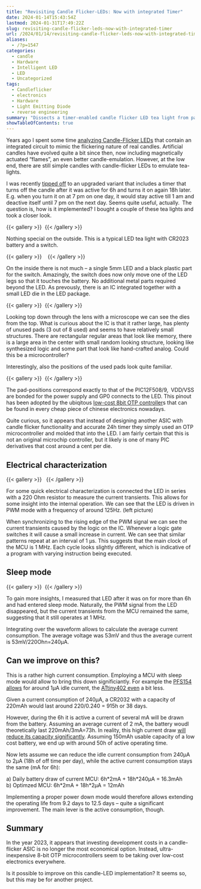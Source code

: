 ```yaml
---
title: "Revisiting Candle Flicker-LEDs: Now with integrated Timer"
date: 2024-01-14T15:43:54Z
lastmod: 2024-01-31T17:49:22Z
slug: revisiting-candle-flicker-leds-now-with-integrated-timer
url: /2024/01/14/revisiting-candle-flicker-leds-now-with-integrated-timer/
aliases:
  - /?p=1547
categories:
  - candle
  - Hardware
  - Intelligent LED
  - LED
  - Uncategorized
tags:
  - Candleflicker
  - electronics
  - Hardware
  - Light Emitting Diode
  - reverse engineering
summary: "Dissects a timer-enabled candle flicker LED tea light from package to die microscope shots, revealing a PIC12-style OTP microcontroller bonded directly inside the LED can. Oscilloscope captures document the 1 MHz PWM drive and the persistent 240 µA sleep current, while activity traces and gallery photos chart the six-hour on, eighteen-hour off timer behavior. The measurements quantify the battery drain and show how a low-leakage MCU could extend runtime from roughly nine days to nearly thirteen."
showTableOfContents: true
---
```

Years ago I spent some time [analyzing Candle-Flicker LEDs](/2013/12/08/hacking-a-candleflicker-led/) that contain an integrated circuit to mimic the flickering nature of real candles. Artificial candles have evolved quite a bit since then, now including magnetically actuated “flames”, an even better candle-emulation. However, at the low end, there are still simple candles with candle-flicker LEDs to emulate tea-lights.

I was recently [tipped off](https://www.mikrocontroller.net/topic/482929) to an upgraded variant that includes a timer that turns off the candle after it was active for 6h and turns it on again 18h later. E.g. when you turn it on at 7 pm on one day, it would stay active till 1 am and deactive itself until 7 pm on the next day. Seems quite useful, actually. The question is, how is it implemented? I bought a couple of these tea lights and took a closer look.

{{< gallery >}}
<img src="pxl_20240113_190315239-1.jpg" alt="" />
{{< /gallery >}}

Nothing special on the outside. This is a typical LED tea light with CR2023 battery and a switch.

{{< gallery >}}
<img src="grafik.png" alt="" />
<img src="sideview.jpg" alt="" />
<img src="sideview_detail.jpg" alt="" />
{{< /gallery >}}

On the inside there is not much – a single 5mm LED and a black plastic part for the switch. Amazingly, the switch does now only move one of the LED legs so that it touches the battery. No additional metal parts required beyond the LED. As prevously, there is an IC integrated together with a small LED die in the LED package.

{{< gallery >}}
<img src="microscope.png" alt="" />
{{< /gallery >}}

Looking top down through the lens with a microscope we can see the dies from the top. What is curious about the IC is that it rather large, has plenty of unused pads (3 out of 8 used) and seems to have relatively small structures. There are rectangular regular areas that look like memory, there is a large area in the center with small random looking structure, looking like synthesized logic and some part that look like hand-crafted analog. Could this be a microcontroller?

Interestingly, also the positions of the used pads look quite familiar.

{{< gallery >}}
<img src="grafik-1.png" alt="" />
{{< /gallery >}}

The pad-positions correspond exactly to that of the PIC12F508/9, VDD/VSS are bonded for the power supply and GP0 connects to the LED. This pinout has been adopted by the ubiqitous [low-cost 8bit OTP controller](/2019/08/12/the-terrible-3-cent-mcu/)s that can be found in every cheap piece of chinese electronics nowadays.

Quite curious, so it appears that instead of designing another ASIC with candle flicker functionality and accurate 24h timer they simply used an OTP microcontroller and molded that into the LED. I am fairly certain that this is not an original microchip controller, but it likely is one of many PIC derivatives that cost around a cent per die.

## Electrical characterization

{{< gallery >}}
<img src="pwm.png" alt="" />
<img src="activity.png" alt="" />
{{< /gallery >}}

For some quick electrical characterization is connected the LED in series with a 220 Ohm resistor to measure the current transients. This allows for some insight into the internal operation. We can see that the LED is driven in PWM mode with a frequency of around 125Hz. (left picture)

When synchronizing to the rising edge of the PWM signal we can see the current transients caused by the logic on the IC. Whenever a logic gate switches it will cause a small increase in current. We can see that similar patterns repeat at an interval of 1 µs. This suggests that the main clock of the MCU is 1 MHz. Each cycle looks slightly different, which is indicative of a program with varying instruction being executed.

## Sleep mode

{{< gallery >}}
<img src="activity2.png" alt="" />
{{< /gallery >}}

To gain more insights, I measured that LED after it was on for more than 6h and had entered sleep mode. Naturally, the PWM signal from the LED disappeared, but the current transients from the MCU remained the same, suggesting that it still operates at 1 MHz.

Integrating over the waveform allows to calculate the average current consumption. The average voltage was 53mV and thus the average current is 53mV/220Ohn=240µA.

## Can we improve on this?

This is a rather high current consumption. Employing a MCU with sleep mode would allow to bring this down significiantly. For example the [PFS154 allows](/2021/02/07/ultra-low-power-led-flasher/) for around 1µA idle current, the [ATtiny402 even](https://www.microchip.com/en-us/product/attiny402) a bit less.

Given a current consumption of 240µA, a CR2032 with a capacity of 220mAh would last around 220/0.240 = 915h or 38 days.

However, during the 6h it is active a current of several mA will be drawn from the battery. Assuming an average current of 2 mA, the battery woudl theoretically last 220mAh/3mA=73h. In reality, this high current draw [will reduce its capacity significantly](https://www.dmcinfo.com/Portals/0/Blog%20Files/High%20pulse%20drain%20impact%20on%20CR2032%20coin%20cell%20battery%20capacity.pdf). Assuming 150mAh usable capacity of a low cost battery, we end up with around 50h of active operating time.

Now lets assume we can reduce the idle current consumption from 240µA to 2µA (18h of off time per day), while the active current consumption stays the same (mA for 6h):

a\) Daily battery draw of current MCU: 6h\*2mA + 18h\*240µA = 16.3mAh  
b) Optimzed MCU: 6h\*2mA + 18h\*2µA = 12mAh

Implementing a proper power down mode would therefore allows extending the operating life from 9.2 days to 12.5 days – quite a significant improvement. The main lever is the active consumption, though.

## Summary

In the year 2023, it appears that investing development costs in a candle-flicker ASIC is no longer the most economical option. Instead, ultra-inexpensive 8-bit OTP microcontrollers seem to be taking over low-cost electronics everywhere.

Is it possible to improve on this candle-LED implementation? It seems so, but this may be for another project.
